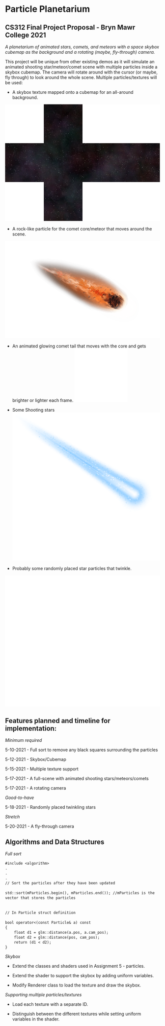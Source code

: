 # Particle Planetarium

## CS312 Final Project Proposal - Bryn Mawr College 2021

*A planetarium of animated stars, comets, and meteors with a space skybox cubemap as the background and a rotating (maybe, fly-through) camera.*

This project will be unique from other existing demos as it will simulate an animated shooting star/meteor/comet scene with multiple particles inside a skybox cubemap.
The camera will rotate around with the cursor (or maybe, fly through) to look around the whole scene.
Multiple particles/textures will be used:


- A skybox texture mapped onto a cubemap for an all-around background.

![skybox](https://github.com/shaili-regmi/cs312_final_project/blob/main/textures/skybox.png)


- A rock-like particle for the comet core/meteor that moves around the scene.

![meteor](https://github.com/shaili-regmi/cs312_final_project/blob/main/textures/meteor.png)


- An animated glowing comet tail that moves with the core and gets brighter or lighter each frame.
![glow](https://github.com/shaili-regmi/cs312_final_project/blob/main/textures/particle.png)

- Some Shooting stars
![blue-trail](https://github.com/shaili-regmi/cs312_final_project/blob/main/textures/blue-trail.png)


- Probably some randomly placed star particles that twinkle.

![stars](https://github.com/shaili-regmi/cs312_final_project/blob/main/textures/stars.png)


## Features planned and timeline for implementation:

*Minimum required*

5-10-2021 - Full sort to remove any black squares surrounding the particles

5-12-2021 - Skybox/Cubemap

5-15-2021 - Multiple texture support

5-17-2021 - A full-scene with animated shooting stars/meteors/comets

5-17-2021 - A rotating camera


*Good-to-have*

5-18-2021 - Randomly placed twinkling stars


*Stretch*

5-20-2021 - A fly-through camera


## Algorithms and Data Structures


*Full sort*

```
#include <algorithm>
.
.
.
// Sort the particles after they have been updated

std::sort(mParticles.begin(), mParticles.end()); //mParticles is the vector that stores the particles


// In Particle struct definition

bool operator<(const Particle& a) const
{
    float d1 = glm::distance(a.pos, a.cam_pos);
    float d2 = glm::distance(pos, cam_pos);
    return (d1 < d2);
}

```

*Skybox*

- Extend the classes and shaders used in Assignment 5 - particles.

- Extend the shader to support the skybox by adding uniform variables.

- Modify Renderer class to load the texture and draw the skybox.


*Supporting multiple particles/textures*

- Load each texture with a separate ID.

- Distinguish between the different textures while setting uniform variables in the shader.
